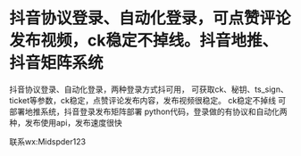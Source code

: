 # 抖音协议登录、自动化登录，可点赞评论发布视频，ck稳定不掉线。抖音地推、抖音矩阵系统
抖音协议登录、自动化登录，两种登录方式抖可用，
可获取ck、秘钥、ts_sign、ticket等参数，ck稳定，点赞评论发布内容，发布视频很稳定。
ck稳定不掉线
可部署地推系统，抖音登录发布矩阵部署
python代码，登录做的有协议和自动化两种，发布使用api，发布速度很快

联系wx:Midspder123
